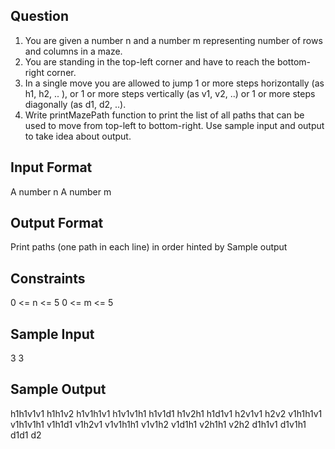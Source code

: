 ## Question
1. You are given a number n and a number m representing number of rows and columns in a maze.
2. You are standing in the top-left corner and have to reach the bottom-right corner. 
3. In a single move you are allowed to jump 1 or more steps horizontally (as h1, h2, .. ), or 1 or more steps vertically (as v1, v2, ..) or 1 or more steps diagonally (as d1, d2, ..). 
4. Write printMazePath function to print the list of all paths that can be used to move from top-left to bottom-right.
Use sample input and output to take idea about output.

## Input Format
A number n
A number m
## Output Format
Print paths (one path in each line) in order hinted by Sample output
## Constraints
0 <= n <= 5
0 <= m <= 5
## Sample Input
3
3
## Sample Output
h1h1v1v1
h1h1v2
h1v1h1v1
h1v1v1h1
h1v1d1
h1v2h1
h1d1v1
h2v1v1
h2v2
v1h1h1v1
v1h1v1h1
v1h1d1
v1h2v1
v1v1h1h1
v1v1h2
v1d1h1
v2h1h1
v2h2
d1h1v1
d1v1h1
d1d1
d2